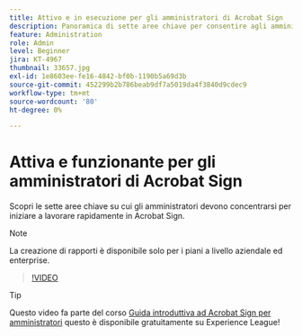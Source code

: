 ```yaml
---
title: Attivo e in esecuzione per gli amministratori di Acrobat Sign
description: Panoramica di sette aree chiave per consentire agli amministratori di essere subito operativi in Acrobat Sign
feature: Administration
role: Admin
level: Beginner
jira: KT-4967
thumbnail: 33657.jpg
exl-id: 1e8603ee-fe16-4842-bf0b-1190b5a69d3b
source-git-commit: 452299b2b786beab9df7a5019da4f3840d9cdec9
workflow-type: tm+mt
source-wordcount: '80'
ht-degree: 0%

---
```


# Attiva e funzionante per gli amministratori di Acrobat Sign

Scopri le sette aree chiave su cui gli amministratori devono concentrarsi per iniziare a lavorare rapidamente in Acrobat Sign.

>[!NOTE]
>
>La creazione di rapporti è disponibile solo per i piani a livello aziendale ed enterprise.

>[!VIDEO](https://video.tv.adobe.com/v/33657?quality=12&learn=on&hidetitle=true)

>[!TIP]
>
>Questo video fa parte del corso [Guida introduttiva ad Acrobat Sign per amministratori](https://experienceleague.adobe.com/?recommended=Sign-A-1-2020.2) questo è disponibile gratuitamente su Experience League!
